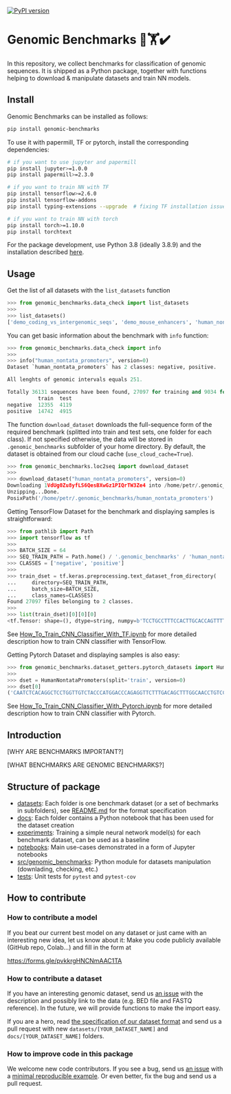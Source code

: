 [![PyPI version](https://badge.fury.io/py/genomic-benchmarks.svg)](https://badge.fury.io/py/genomic-benchmarks) 

# Genomic Benchmarks 🧬🏋️✔️

In this repository, we collect benchmarks for classification of genomic sequences. It is shipped as a Python package, together with functions helping to download & manipulate datasets and train NN models. 
## Install

Genomic Benchmarks can be installed as follows:

```bash
pip install genomic-benchmarks
```

To use it with papermill, TF or pytorch, install the corresponding dependencies:

```bash
# if you want to use jupyter and papermill
pip install jupyter>=1.0.0
pip install papermill>=2.3.0

# if you want to train NN with TF
pip install tensorflow>=2.6.0
pip install tensorflow-addons
pip install typing-extensions --upgrade  # fixing TF installation issue

# if you want to train NN with torch
pip install torch>=1.10.0
pip install torchtext

```

For the package development, use Python 3.8 (ideally 3.8.9) and the installation described [here](README_devel.md).

## Usage
Get the list of all datasets with the `list_datasets` function

```python
>>> from genomic_benchmarks.data_check import list_datasets
>>> 
>>> list_datasets()
['demo_coding_vs_intergenomic_seqs', 'demo_mouse_enhancers', 'human_nontata_promoters', 'human_enhancers_cohn', 'demo_human_or_worm', 'human_enhancers_ensembl']
```

You can get basic information about the benchmark with `info` function:

```python
>>> from genomic_benchmarks.data_check import info
>>> 
>>> info("human_nontata_promoters", version=0)
Dataset `human_nontata_promoters` has 2 classes: negative, positive.

All lenghts of genomic intervals equals 251.

Totally 36131 sequences have been found, 27097 for training and 9034 for testing.
          train  test
negative  12355  4119
positive  14742  4915
```

The function `download_dataset` downloads the full-sequence form of the required benchmark (splitted into train and test sets, one folder for each class). If not specified otherwise, the data will be stored in `.genomic_benchmarks` subfolder of your home directory. By default, the dataset is obtained from our cloud cache (`use_cloud_cache=True`). 

```python
>>> from genomic_benchmarks.loc2seq import download_dataset
>>> 
>>> download_dataset("human_nontata_promoters", version=0)
Downloading 1VdUg0Zu8yfLS6QesBXwGz1PIQrTW3Ze4 into /home/petr/.genomic_benchmarks/human_nontata_promoters.zip... Done.
Unzipping...Done.
PosixPath('/home/petr/.genomic_benchmarks/human_nontata_promoters')
```

Getting TensorFlow Dataset for the benchmark and displaying samples is straightforward: 

```python
>>> from pathlib import Path
>>> import tensorflow as tf
>>> 
>>> BATCH_SIZE = 64
>>> SEQ_TRAIN_PATH = Path.home() / '.genomic_benchmarks' / 'human_nontata_promoters' / 'train'
>>> CLASSES = ['negative', 'positive']
>>> 
>>> train_dset = tf.keras.preprocessing.text_dataset_from_directory(
...     directory=SEQ_TRAIN_PATH,
...     batch_size=BATCH_SIZE,
...     class_names=CLASSES)
Found 27097 files belonging to 2 classes.
>>> 
>>> list(train_dset)[0][0][0]
<tf.Tensor: shape=(), dtype=string, numpy=b'TCCTGCCTTTCCACTTGCACCAGTTTTCCCACCCCAGCCTCAGGGCGGGGCTGCCTCGTCACTTGTCTCGGGGCAGATCTGCCCTACACACGTTAGCGCCGCGCGCAAAGCAGCCCCGCAGCACCCAGGCGCCTCCTGGCGGCGCCGCGAAGGGGCGGGGCTGTCGGCTGCGCGTTGTGCGCTGTCCCAGGTTGGAAACCAGTGCCCCAGGCGGCGAGGAGAGCGGTGCCTTGCAGGGATGCTGCGGGCGG'>
```
See [How_To_Train_CNN_Classifier_With_TF.ipynb](notebooks/How_To_Train_CNN_Classifier_With_TF.ipynb) for more detailed description how to train CNN classifier with TensorFlow.

Getting Pytorch Dataset and displaying samples is also easy:
```python
>>> from genomic_benchmarks.dataset_getters.pytorch_datasets import HumanNontataPromoters
>>> 
>>> dset = HumanNontataPromoters(split='train', version=0)
>>> dset[0]
('CAATCTCACAGGCTCCTGGTTGTCTACCCATGGACCCAGAGGTTCTTTGACAGCTTTGGCAACCTGTCCTCTGCCTCTGCCATCATGGGCAACCCCAAAGTCAAGGCACATGGCAAGAAGGTGCTGACTTCCTTGGGAGATGCCATAAAGCACCTGGATGATCTCAAGGGCACCTTTGCCCAGCTGAGTGAACTGCACTGTGACAAGCTGCATGTGGATCCTGAGAACTTCAAGGTGAGTCCAGGAGATGT', 0)
```
See [How_To_Train_CNN_Classifier_With_Pytorch.ipynb](notebooks/How_To_Train_CNN_Classifier_With_Pytorch.ipynb) for more detailed description how to train CNN classifier with Pytorch.


## Introduction

[WHY ARE BENCHMARKS IMPORTANT?]

[WHAT BENCHMARKS ARE GENOMIC BENCHMARKS?]
## Structure of package

  * [datasets](datasets/): Each folder is one benchmark dataset (or a set of bechmarks in subfolders), see [README.md](datasets/README.md) for the format specification
  * [docs](docs/): Each folder contains a Python notebook that has been used for the dataset creation
  * [experiments](experiments/): Training a simple neural network model(s) for each benchmark dataset, can be used as a baseline
  * [notebooks](notebooks/): Main use-cases demonstrated in a form of Jupyter notebooks 
  * [src/genomic_benchmarks](src/genomic_benchmarks/): Python module for datasets manipulation (downlading, checking, etc.)
  * [tests](tests/): Unit tests for `pytest` and `pytest-cov`

## How to contribute

### How to contribute a model

If you beat our current best model on any dataset or just came with an interesting new idea, let us know about it: Make you code publicly available (GitHub repo, Colab...) and fill in the form at

https://forms.gle/pvkkrgHNCNmAAC1TA

### How to contribute a dataset

If you have an interesting genomic dataset, send us [an issue](https://github.com/ML-Bioinfo-CEITEC/genomic_benchmarks/issues) with the description and possibly link to the data (e.g. BED file and FASTQ reference). In the future, we will provide functions to make the import easy. 

If you are a hero, read [the specification of our dataset format](https://github.com/ML-Bioinfo-CEITEC/genomic_benchmarks/tree/main/datasets) and send us a pull request with new `datasets/[YOUR_DATASET_NAME]` and `docs/[YOUR_DATASET_NAME]` folders.



### How to improve code in this package

We welcome new code contributors. If you see a bug, send us [an issue](https://github.com/ML-Bioinfo-CEITEC/genomic_benchmarks/issues) with a [minimal reproducible example](https://stackoverflow.com/help/minimal-reproducible-example). Or even better, fix the bug and send us a pull request. 
